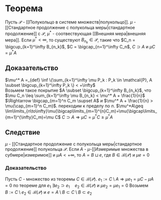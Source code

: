 # Теорема
Пусть $\mathcal{P}$ - [[Полукольцо в системе множеств|полукольцо]]. $\mu$ - [[Стандартное продолжение с полукольца меры|стандартное продолжение]] с $\mathcal{P}$, $\mu^*$ - соотвествующая [[Внешняя мера|внешняя мера]]. Если $\mu^* < \infty$, то существуют $B_{n_k} \in \mathcal{P}$, такие что $C_n = \bigcup_{k=1}^\infty B_{n_k}$, $C = \bigcap_{n=1}^\infty C_n$, $C \supset A$ и $\mu C = \mu^* A$
## Доказательство
$\mu^* A =_{def} \inf \{\sum_{k=1}^\infty \mu P_k : P_k \in \mathcal{P}, A \subset \bigcup_{k=1}^\infty P_k \} < +\infty$  
Возьмем такое покрытие $A \subset \bigcup_{k=1}^\infty B_{n_k}$, что $\mu C_n \leq \sum_{k=1}^\infty \mu B_{n_k} < \mu^* A + \frac{1}{n}$ 
$\Rightarrow \bigcap_{m=1}^n C_m \supset A$ и $\mu^* A + \frac{1}{n} > \mu(\cap_{m=1}^n C_m)$. переходим к пределу по $n$.
$\mu^*A\geq \lim\limits_{n\to\infty}\mu(\bigcap\limits_{m=1}^{n}C_m)=\mu(\bigcap\limits_{m=1}^{\infty}C_m)=\mu C$
$C\supset A \Rightarrow \mu C = \mu^*C\geq \mu^*A$
## Следствие
$\mu$ - [[Стандартное продолжение с полукольца меры|стандартное продолжение]] полукольца $\mathcal{P}$. Если $A$ - $\mu$-[[Измеримые множества в субмере|измеримое]] и $\mu A < + \infty$, то $A = B \sqcup e$, где $B \in \mathcal{B}(\mathcal{P})$ и $\mu e =0$ 
### Доказательство
Пусть $C$ - множество из теоремы $C \in \mathcal{B}(\mathcal{P})$. $e_1 := C \setminus A \Rightarrow \mu e_1 = \mu C - \mu A = 0$ по теореме для $e_1$ $\exists e_2 \supset e_1 \quad e_2 \in \mathcal{B}(\mathcal{P})$ и $\mu e_2 = \mu e_1 = 0$ 
Возьмем $B := C \setminus e_2 \in \mathcal{B}(\mathcal{P})$ и $e = A \setminus B \subset C \setminus B \subset e_2$
